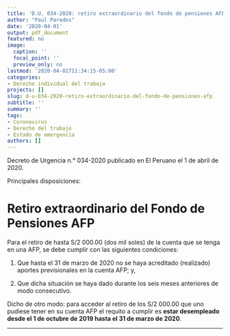 ```yaml
---
title: 'D.U. 034-2020: retiro extraordinario del fondo de pensiones AFP'
author: "Paul Paredes"
date: '2020-04-01'
output: pdf_document
featured: no
image:
  caption: ''
  focal_point: ''
  preview_only: no
lastmod: '2020-04-01T11:34:15-05:00'
categories: 
- Derecho individual del trabajo
projects: []
slug: d-u-034-2020-retiro-extraordinario-del-fondo-de-pensiones-afp
subtitle: ''
summary: ''
tags:
- Coronavirus
- Derecho del trabajo
- Estado de emergencia
authors: []
---
```


Decreto de Urgencia n.° 034-2020 publicado en El Peruano el 1 de abril de 2020.

Principales disposiciones:

# Retiro extraordinario del Fondo de Pensiones AFP

Para el retiro de hasta S/2 000.00 (dos mil soles) de la cuenta que se tenga en una AFP, se debe cumplir con las siguientes condiciones:

1. Que hasta el 31 de marzo de 2020 no se haya acreditado (realizado) aportes previsionales en la cuenta AFP; y,

2. Que dicha situación se haya dado durante los seis meses anteriores de modo consecutivo.

Dicho de otro modo: para acceder al retiro de los S/2 000.00 que uno pudiese tener en su cuenta AFP el requito a cumplir es **estar desempleado desde el 1 de octubre de 2019 hasta el 31 de marzo de 2020**.

***



























